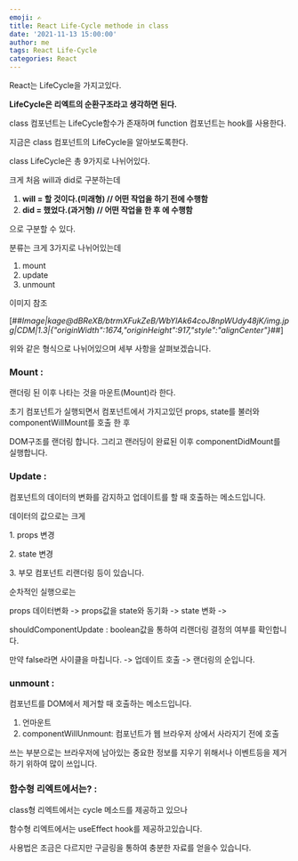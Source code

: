 ```yaml
---
emoji: ✍️
title: React Life-Cycle methode in class
date: '2021-11-13 15:00:00'
author: me
tags: React Life-Cycle
categories: React
---
```


React는 LifeCycle을 가지고있다.

**LifeCycle은 리엑트의 순환구조라고 생각하면 된다.**

class 컴포넌트는 LifeCycle함수가 존재하며 function 컴포넌트는 hook를 사용한다.

지금은 class 컴포넌트의 LifeCycle을 알아보도록한다.

class LifeCycle은 총 9가지로 나뉘어있다.

크게 처음 will과 did로 구분하는데

1.  **will = 할 것이다.(미래형) // 어떤 작업을 하기 전에 수행함**
2.  **did = 했었다.(과거형) // 어떤 작업을 한 후 에 수행함**

으로 구분할 수 있다.

분류는 크게 3가지로 나뉘어있는데

1.  mount
2.  update
3.  unmount

이미지 참조

[##_Image|kage@dBReXB/btrmXFukZeB/WbYlAk64coJ8npWUdy48jK/img.jpg|CDM|1.3|{"originWidth":1674,"originHeight":917,"style":"alignCenter"}_##]

위와 같은 형식으로 나뉘어있으며 세부 사항을 살펴보겠습니다.

### Mount :

랜더링 된 이후 나타는 것을 마운트(Mount)라 한다.

초기 컴포넌트가 실행되면서 컴포넌트에서 가지고있던 props, state를 불러와 componentWillMount를 호출 한 후

DOM구조를 랜더링 합니다. 그리고 랜러딩이 완료된 이후 componentDidMount를 실행합니다.

### Update :

컴포넌트의 데이터의 변화를 감지하고 업데이트를 할 때 호출하는 메소드입니다.

데이터의 값으로는 크게

1\. props 변경

2\. state 변경

3\. 부모 컴포넌트 리랜더링 등이 있습니다.

순차적인 실행으로는

props 데이터변화 -> props값을 state와 동기화 -> state 변화 ->

shouldComponentUpdate : boolean값을 통하여 리랜더링 결정의 여부를 확인합니다.

만약 false라면 사이클을 마칩니다. -> 업데이트 호출 -> 랜더링의 순입니다.

### unmount :

컴포넌트를 DOM에서 제거할 때 호출하는 메소드입니다.

1.  언마운트
2.  componentWillUnmount: 컴포넌트가 웹 브라우저 상에서 사라지기 전에 호출

쓰는 부분으로는 브라우저에 남아있는 중요한 정보를 지우기 위해서나 이벤트등을 제거하기 위하여 많이 쓰입니다.

### 함수형 리엑트에서는? :

class형 리엑트에서는 cycle 메소드를 제공하고 있으나

함수형 리엑트에서는 useEffect hook를 제공하고있습니다.

사용법은 조금은 다르지만 구글링을 통하여 충분한 자료를 얻을수 있습니다.
